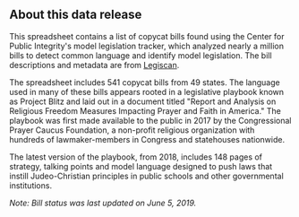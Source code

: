 ## About this data release

This spreadsheet contains a list of copycat bills found using the Center for Public Integrity's model legislation tracker, which analyzed nearly a million bills to detect common language and identify model legislation. The bill descriptions and metadata are from [Legiscan](https://legiscan.com/).

The spreadsheet includes 541 copycat bills from 49 states. The language used in many of these bills appears rooted in a  legislative playbook known as Project Blitz and laid out in a document titled "Report and Analysis on Religious Freedom Measures Impacting Prayer and Faith in America." The playbook was first made available to the public in 2017 by the Congressional Prayer Caucus Foundation, a non-profit religious organization with hundreds of lawmaker-members in Congress and statehouses nationwide.

The latest version of the playbook, from 2018, includes 148 pages of strategy, talking points and model language designed to push laws that instill Judeo-Christian principles in public schools and other governmental institutions.

_Note: Bill status was last updated on June 5, 2019._
